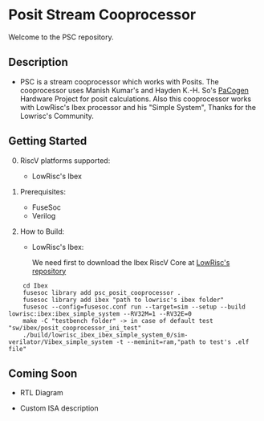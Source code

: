 # Posit Stream Cooprocessor
Welcome to the PSC repository.

## Description
- PSC is a stream cooprocessor which works with Posits. The cooprocessor uses Manish Kumar's and Hayden K.-H. So's [PaCogen](https://github.com/manish-kj/PACoGen) Hardware Project for posit calculations. Also this cooprocessor works with LowRisc's Ibex processor and his "Simple System", Thanks for the Lowrisc's Community.

## Getting Started
0. RiscV platforms supported:
   - LowRisc's Ibex
  
1. Prerequisites:
   - FuseSoc
   - Verilog
  
2. How to Build:
   - LowRisc's Ibex:
   
      We need first to download the Ibex RiscV Core at [LowRisc's repository](https://github.com/lowRISC/ibex/)
  ```
      cd Ibex
      fusesoc library add psc_posit_cooprocessor .
      fusesoc library add ibex "path to lowrisc's ibex folder"
      fusesoc --config=fusesoc.conf run --target=sim --setup --build lowrisc:ibex:ibex_simple_system --RV32M=1 --RV32E=0
      make -C "testbench folder" -> in case of default test "sw/ibex/posit_cooprocessor_ini_test"
      ./build/lowrisc_ibex_ibex_simple_system_0/sim-verilator/Vibex_simple_system -t --meminit=ram,"path to test's .elf file"
  ```

## Coming Soon

- RTL Diagram

- Custom ISA description
